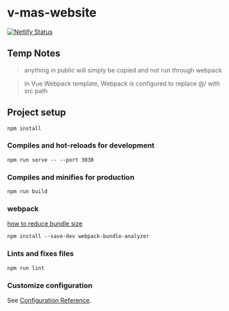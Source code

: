# v-mas-website

[![Netlify Status](https://api.netlify.com/api/v1/badges/c97052aa-caa3-473e-9448-3b1da6108ccd/deploy-status)](https://app.netlify.com/sites/unruffled-albattani-ddca59/deploys)

## Temp Notes
> anything in public will simply be copied and not run through webpack

> In Vue Webpack template, Webpack is configured to replace @/ with src path

## Project setup
```
npm install
```

### Compiles and hot-reloads for development
```
npm run serve -- --port 3030
```

### Compiles and minifies for production
```
npm run build
```

### webpack
[how to reduce bundle size](https://medium.com/js-dojo/how-to-reduce-your-vue-js-bundle-size-with-webpack-3145bf5019b7)
```
npm install --save-dev webpack-bundle-analyzer 
```

### Lints and fixes files
```
npm run lint
```

### Customize configuration
See [Configuration Reference](https://cli.vuejs.org/config/).
